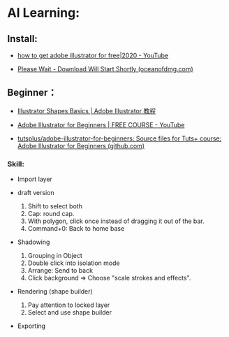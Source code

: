 # AI Learning:

## Install:

- [how to get adobe illustrator for free|2020 - YouTube](https://www.youtube.com/watch?v=-lts4ZTTZKo)

- [Please Wait - Download Will Start Shortly (oceanofdmg.com)](http://oceanofdmg.com/download-2/)

## Beginner：

- [Illustrator Shapes Basics | Adobe Illustrator 教程](https://helpx.adobe.com/cn/illustrator/how-to/shapes-basics.html?playlist=/services/playlist.helpx/products:SG_ILLUSTRATOR_1_1/learn-path:get-started/set-header:ccx-designer/playlist:ccl-get-started-1/zh_CN.json&ref=helpx.adobe.com)

- [Adobe Illustrator for Beginners | FREE COURSE - YouTube](https://www.youtube.com/watch?v=Ib8UBwu3yGA)
- [tutsplus/adobe-illustrator-for-beginners: Source files for Tuts+ course: Adobe Illustrator for Beginners (github.com)](https://github.com/tutsplus/adobe-illustrator-for-beginners)



### Skill:

- Import layer
- draft version
  1. Shift to select both
  2. Cap: round cap.
  3. With polygon, click once instead of dragging it out of the bar.
  4. Command+0: Back to home base
- Shadowing
  1. Grouping in Object
  2. Double click into isolation mode
  3. Arrange: Send to back
  3. Click background =>  Choose "scale strokes and effects".
- Rendering (shape builder)
  1. Pay attention to locked layer
  2. Select and use shape builder

- Exporting
